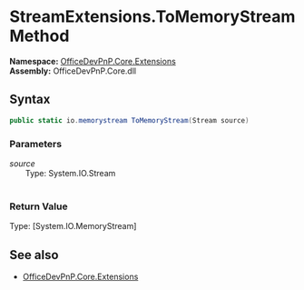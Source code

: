 # StreamExtensions.ToMemoryStream Method  
**Namespace:** [OfficeDevPnP.Core.Extensions](OfficeDevPnP.Core.Extensions.md)  
**Assembly:** OfficeDevPnP.Core.dll  
## Syntax
```C#
public static io.memorystream ToMemoryStream(Stream source)
```
### Parameters
*source*  
&emsp;&emsp;Type: System.IO.Stream  
&emsp;&emsp;  
  
### Return Value
Type: [System.IO.MemoryStream]  

## See also
- [OfficeDevPnP.Core.Extensions](OfficeDevPnP.Core.Extensions.md)
